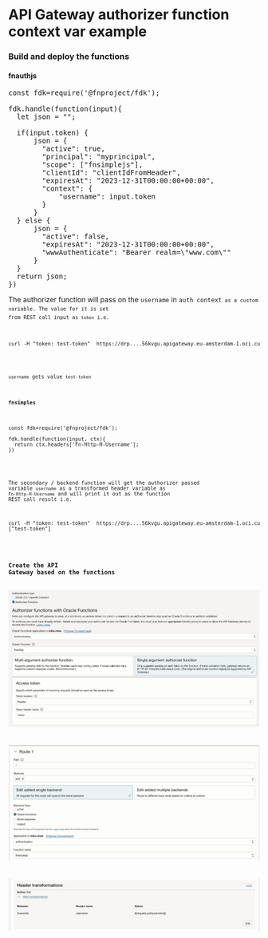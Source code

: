 # API Gateway authorizer function context var example

### Build and deploy the functions

#### fnauthjs
<pre>
const fdk=require('@fnproject/fdk');

fdk.handle(function(input){
  let json = "";

  if(input.token) {
      json = {
        "active": true,
        "principal": "myprincipal",
        "scope": ["fnsimplejs"],
        "clientId": "clientIdFromHeader",
        "expiresAt": "2023-12-31T00:00:00+00:00",
        "context": {
            "username": input.token
        }
      }
  } else {
      json = {
        "active": false,
        "expiresAt": "2023-12-31T00:00:00+00:00",
        "wwwAuthenticate": "Bearer realm=\"www.com\""
      }
  }
  return json;
})
</pre>

The authorizer function will pass on the <code>username</code> in <code>auth context<code> as a custom variable. The value for it is set from REST call input as <code>token</code> i.e.
<pre>
curl -H "token: test-token"  https://drp....56kvgu.apigateway.eu-amsterdam-1.oci.customer-oci.com/
</pre>
<code>username</code> gets value <code>test-token</code>

#### fnsimples
<pre>
const fdk=require('@fnproject/fdk');

fdk.handle(function(input, ctx){
  return ctx.headers['Fn-Http-H-Username'];
})    
</pre>

The secondary / backend function will get the authorizer passed variable <code>username</code>
as a transformed header variable as <code>Fn-Http-H-Username</code> and will print it out as the
function REST call result i.e.

<pre>
curl -H "token: test-token"  https://drp....56kvgu.apigateway.eu-amsterdam-1.oci.customer-oci.com/
["test-token"]
</pre>

### Create the API Gateway based on the functions

<img src="./authorizer-function.png" width="800" />
<p>
 
<img src="./backend-function.png" width="800" />
<p>
    
<img src="./header-transformations.png" width="800" />
<p>
